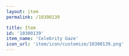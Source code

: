 ```yaml
---
layout: item
permalink: /10300139

title: Item
id: '10300139'
item_name: 'Celebrity Gaze'
icon_url: 'item/icon/customize/10300139.png'
---
```


